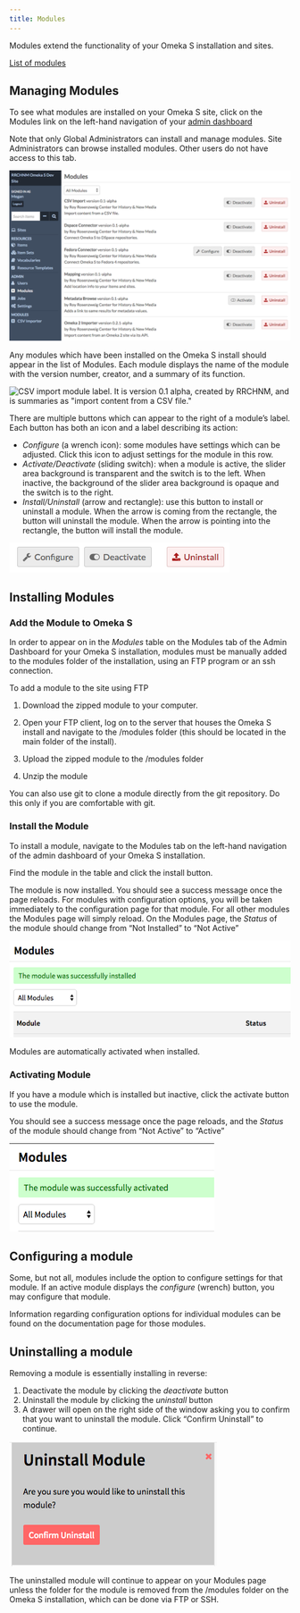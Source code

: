 ```yaml
---
title: Modules
---
```


Modules extend the functionality of your Omeka S installation and sites. 

[List of modules](../modules/modules_list.md)

## Managing Modules

To see what modules are installed on your Omeka S site, click on the Modules link on the left-hand navigation of your [admin dashboard](../admin-dashboard.md)

Note that only Global Administrators can install and manage modules. Site Administrators can browse installed modules. Other users do not have access to this tab.

![Screen capture of admin dashboard showing Modules tab active.](../modules/modulesfiles/modulesbrowse.png)

Any modules which have been installed on the Omeka S install should appear in the list of Modules. Each module displays the name of the module with the version number, creator, and a summary of its function. 

![CSV import module label. It is version 0.1 alpha, created by RRCHNM, and is summaries as "import content from a CSV file."](../modules/modulesfiles/modulesLabel.png)


There are multiple buttons which can appear to the right of a module’s label. Each button has both an icon and a label describing its action:
* *Configure* (a wrench icon): some modules have settings which can be adjusted. Click this icon to adjust settings for the module in this row.
* *Activate/Deactivate* (sliding switch): when a module is active, the slider area background is transparent and the switch is to the left. When inactive, the background of the slider area background is opaque and the switch is to the right.
* *Install/Uninstall* (arrow and rectangle): use this button to install or uninstall a module. When the arrow is coming from the rectangle, the button will uninstall the module. When the arrow is pointing into the rectangle, the button will install the module.

![Icons described above, from right to left: configure, activate and deactivate, install and uninstall](../modules/modulesfiles/moduleButtons.png)

## Installing Modules
### Add the Module to Omeka S
In order to appear on in the *Modules* table on the Modules tab of the Admin Dashboard for your Omeka S installation, modules must be manually added to the modules folder of the installation, using an FTP program or an ssh connection.

To add a module to the site using FTP

1. Download the zipped module to your computer.

1. Open your FTP client, log on to the server that houses  the Omeka S install and navigate to the /modules folder (this should be located in the main folder of the install).

1. Upload the zipped module to the /modules folder 

1. Unzip the module

You can also use git to clone a module directly from the git repository. Do this only if you are comfortable with git.

### Install the Module
To install a module, navigate to the Modules tab on the left-hand navigation of the admin dashboard of your Omeka S installation.

Find the module in the table and click the install button.

The module is now installed. You should see a success message once the page reloads. For modules with configuration options, you will be taken immediately to the configuration page for that module. For all other modules the Modules page will simply reload. On the Modules page, the *Status* of the module should change from “Not Installed” to “Not Active”

![Success message with green highlight reading “The module was successfully installed”](../modules/modulesfiles/mods_insuccess.png)

Modules are automatically activated when installed. 

### Activating Module
If you have a module which is installed but inactive, click the activate button to use the module.

You should see a success message once the page reloads, and the *Status* of the module should change from “Not Active” to “Active”

![Success message with green highlight reading “The module was successfully activated”](../modules/modulesfiles/mods_acsuccess.png)

## Configuring a module
Some, but not all, modules include the option to configure settings for that module. If an active module displays the *configure* (wrench) button, you may configure that module.

Information regarding configuration options for individual modules can be found on the documentation page for those modules.

## Uninstalling a module
Removing a module is essentially installing in reverse:
1. Deactivate the module by clicking the *deactivate* button
1. Uninstall the module by clicking the *uninstall* button
1. A drawer will open on the right side of the window asking you to confirm that you want to uninstall the module. Click “Confirm Uninstall” to continue.

![Uninstall module dialogue with the message “Are you sure you would like to uninstall this module?”](../modules/modulesfiles/mods_confirmuninstall.png)

The uninstalled module will continue to appear on your Modules page unless the folder for the module is removed from the /modules folder on the Omeka S installation, which can be done via FTP or SSH.